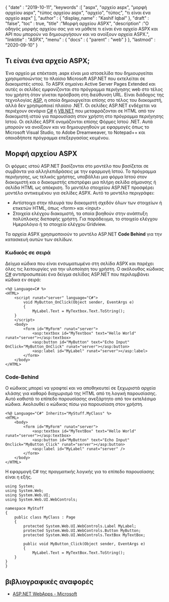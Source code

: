 {
  "date" : "2019-10-11",
  "keywords" :[ "aspx", "αρχείο aspx", "μορφή αρχείου aspx", "τύπος αρχείου aspx", "αρχείο", "τύπος", "τι είναι ένα αρχείο aspx" ],
  "author" : {
    "display_name" : "Kashif Iqbal"
},
  "draft" : "false",
  "toc" : true,
  "title" :"Μορφή αρχείου ASPX",
  "description" :"Ο οδηγός μορφής αρχείου σας για να μάθετε τι είναι ένα αρχείο ASPX και API που μπορούν να δημιουργήσουν και να ανοίξουν αρχεία ASPX.",
  "linktitle" : "ASPX",
  "menu" : {
    "docs" : {
      "parent" : "web"
}
},
  "lastmod" : "2020-09-10"
}

## Τι είναι ένα αρχείο ASPX;

Ένα αρχείο με επέκταση .aspx είναι μια ιστοσελίδα που δημιουργείται χρησιμοποιώντας το πλαίσιο Microsoft ASP.NET που εκτελείται σε διακομιστές ιστού. Το ASPX σημαίνει Active Server Pages Extended και αυτές οι σελίδες εμφανίζονται στο πρόγραμμα περιήγησης web στο τέλος του χρήστη όταν γίνεται πρόσβαση στη διεύθυνση URL. Είναι διάδοχος της τεχνολογίας [ASP](/el/web/asp/), η οποία δημιουργείται επίσης στο τέλος του διακομιστή, αλλά δεν χρησιμοποιεί πλαίσιο .NET. Οι σελίδες ASP.NET ενδέχεται να περιέχουν σενάρια [C#](/el/programming/cs/) ή [VB.NET](/el/programming/vb/) που μεταφράζονται σε HTML από τον διακομιστή ιστού για παρουσίαση στον χρήστη στο πρόγραμμα περιήγησης Ιστού. Οι σελίδες ASPX ονομάζονται επίσης Φόρμες Ιστού .NET. Αυτά μπορούν να ανοίξουν και να δημιουργηθούν με εφαρμογές όπως το Microsoft Visual Studio, το Adobe Dreamweaver, το Notepad++ και οποιοδήποτε πρόγραμμα επεξεργασίας κειμένου.

## Μορφή αρχείου ASPX

Οι φόρμες ιστού ASP.NET βασίζονται στο μοντέλο που βασίζεται σε συμβάντα για αλληλεπιδράσεις με την εφαρμογή Ιστού. Το πρόγραμμα περιήγησης, ως τελικός χρήστης, υποβάλλει μια φόρμα Ιστού στον διακομιστή και ο διακομιστής επιστρέφει μια πλήρη σελίδα σήμανσης ή σελίδα HTML ως απόκριση. Το μοντέλο στοιχείου ASP.NET προσφέρει μοντέλο αντικειμένου για σελίδες ASPX. Αυτό το μοντέλο περιγράφει:

* Αντίστοιχα στην πλευρά του διακομιστή σχεδόν όλων των στοιχείων ή ετικετών HTML, όπως \<form> και \<input> .
* Στοιχεία ελέγχου διακομιστή, τα οποία βοηθούν στην ανάπτυξη πολύπλοκης διεπαφής χρήστη. Για παράδειγμα, το στοιχείο ελέγχου Ημερολόγιο ή το στοιχείο ελέγχου Gridview.

Τα αρχεία ASPX χρησιμοποιούν το μοντέλο ASP.NET **Code Behind** για την κατασκευή αυτών των σελίδων.

### Κωδικός σε σειρά

Δείγμα κώδικα που είναι ενσωματωμένο στη σελίδα ASPX και παρέχει όλες τις λειτουργίες για την υλοποίηση του χρήστη. Ο ακόλουθος κώδικας [C#](/el/programming/cs/) αντιπροσωπεύει ένα δείγμα σελίδας ASP.NET που περιλαμβάνει κώδικα εν σειρά:

```
<%@ Language=C# %>
<HTML>
    <script runat="server" language="C#">
        void MyButton_OnClick(Object sender, EventArgs e)
        {
            MyLabel.Text = MyTextbox.Text.ToString();
    }
    </script>
    <body>
        <form id="MyForm" runat="server">
            <asp:textbox id="MyTextbox" text="Hello World" runat="server"></asp:textbox>
            <asp:button id="MyButton" text="Echo Input" OnClick="MyButton_OnClick" runat="server"></asp:button>
            <asp:label id="MyLabel" runat="server"></asp:label>
        </form>
    </body>
</HTML>
```

### Code-Behind

Ο κώδικας μπορεί να γραφτεί και να αποθηκευτεί σε ξεχωριστά αρχεία κλάσης για καθαρό διαχωρισμό της HTML από τη λογική παρουσίασης. Αυτό καθιστά το επίπεδο παρουσίασης ανεξάρτητο από τον εκτελέσιμο κώδικα. Ακολουθεί ο κώδικας πίσω για παρουσίαση στον χρήστη.

```
<%@ Language="C#" Inherits="MyStuff.MyClass" %>
<HTML>
    <body>
        <form id="MyForm" runat="server">
            <asp:textbox id="MyTextBox" text="Hello World" runat="server"></asp:textbox>
            <asp:button id="MyButton" text="Echo Input" Onclick="MyButton_Click" runat="server"></asp:button>
            <asp:label id="MyLabel" runat="server" />
        </form>
    </body>
</HTML>
```

Η εφαρμογή C# της πραγματικής λογικής για το επίπεδο παρουσίασης είναι η εξής.

```
using System;
using System.Web;
using System.Web.UI;
using System.Web.UI.WebControls;

namespace MyStuff
{
    public class MyClass : Page
    {
        protected System.Web.UI.WebControls.Label MyLabel;
        protected System.Web.UI.WebControls.Button MyButton;
        protected System.Web.UI.WebControls.TextBox MyTextBox;

        public void MyButton_Click(Object sender, EventArgs e)
        {
            MyLabel.Text = MyTextBox.Text.ToString();
    }
}
}
```

## βιβλιογραφικές αναφορές

* [ASP.NET WebApps - Microsoft](https://learn.microsoft.com/en-us/troubleshoot/webapps/welcome-webapps)

